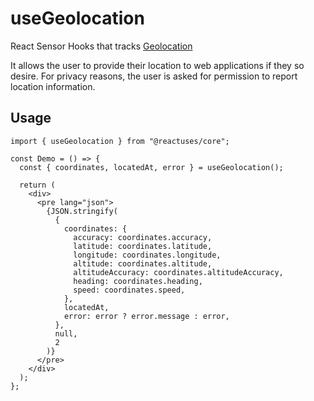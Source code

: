 # useGeolocation

React Sensor Hooks that tracks [Geolocation](https://developer.mozilla.org/en-US/docs/Web/API/Geolocation_API)

It allows the user to provide their location to web applications if they so desire. For privacy reasons, the user is asked for permission to report location information.

## Usage

```tsx
import { useGeolocation } from "@reactuses/core";

const Demo = () => {
  const { coordinates, locatedAt, error } = useGeolocation();

  return (
    <div>
      <pre lang="json">
        {JSON.stringify(
          {
            coordinates: {
              accuracy: coordinates.accuracy,
              latitude: coordinates.latitude,
              longitude: coordinates.longitude,
              altitude: coordinates.altitude,
              altitudeAccuracy: coordinates.altitudeAccuracy,
              heading: coordinates.heading,
              speed: coordinates.speed,
            },
            locatedAt,
            error: error ? error.message : error,
          },
          null,
          2
        )}
      </pre>
    </div>
  );
};
```
